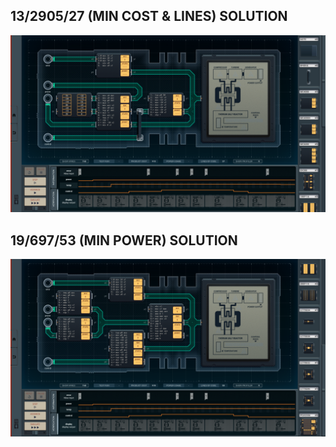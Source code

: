 13/2905/27 (MIN COST & LINES) SOLUTION
--------------------------------------

![screenshot0](https://github.com/shiawasenahikari/Shenzhen-IO-Solutions/blob/master/038-thorium-reactor-status-monitor/screenshot0.png)

19/697/53 (MIN POWER) SOLUTION
------------------------------

![screenshot1](https://github.com/shiawasenahikari/Shenzhen-IO-Solutions/blob/master/038-thorium-reactor-status-monitor/screenshot1.png)
